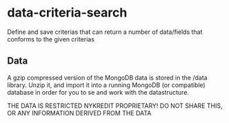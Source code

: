 # data-criteria-search
Define and save criterias that can return a number of data/fields that conforms to the given criterias

## Data
A gzip compressed version of the MongoDB data is stored in the /data library.
Unzip it, and import it into a running MongoDB (or compatible) database in order for you to se and work with the datastructure.

THE DATA IS RESTRICTED NYKREDIT PROPRIETARY! DO NOT SHARE THIS, OR ANY INFORMATION DERIVED FROM THE DATA

